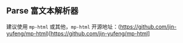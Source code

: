  ## Parse 富文本解析器 <Badge text="该组件已废弃" type="error" />

 建议使用 `mp-html` 或其他，`mp-html` 开源地址：(https://github.com/jin-yufeng/mp-html)[https://github.com/jin-yufeng/mp-html]

<!-- ## Parse 富文本解析器 <to-api/>

<demo-model url="/pages/componentsA/parse/index"></demo-model>

该组件一般用于富文本解析场景，比如解析文章内容，商品详情，带原生 HTML 标签的各类字符串等，此组件和 uni-app 官方的`rich-text`组件功能有重合之处，但是也有不同的地方。

#### 相同点：

- 二者都能解析 HTML 字符串

#### 不同点：

- 对于轻量、简单的字符串，`rich-text`性能更好
- 对于复杂的字符串，使用`parse`组件效果更好，有更多的自定义属性和效果

总结：如果是简单的场景，比如一段简单的文字和图片内容，可以优先使用`rich-text`组件，在文章内容，商品详情等复杂的文本详情，可以优先使用`parse`组件。

:::tip 提示
此组件源于开源的优秀作品[Parser](https://jin-yufeng.github.io/Parser/#/)，本文档只对重要的功能进行介绍，如果需要更详细的说明，请参考[Parser](https://jin-yufeng.github.io/Parser/#/)官方文档。
:::

### 平台差异说明

| App | H5  | 微信小程序 | 支付宝小程序 | 百度小程序 | 头条小程序 | QQ 小程序 |
| :-: | :-: | :--------: | :----------: | :--------: | :--------: | :-------: |
|  √  |  √  |     √      |      √       |     √      |     √      |     √     |

### 基本使用

通过`html`参数绑定需要解析的内容即可。

```html
<template>
  <view class="u-content">
    <u-parse :html="content"></u-parse>
  </view>
</template>

<script>
  export default {
    data() {
      return {
        content: `
					<p>露从今夜白，月是故乡明</p>
					<img src="https://cdn.uviewui.com/uview/xxx.jpg" />
				`,
      };
    },
  };
</script>

<style lang="scss" scoped>
  .u-content {
    margin-top: 100rpx;
  }
</style>
```

### 长按复制

可以通过设置`selectable`参数为`true`来实现长按复制的效果

```html
<u-parse :html="content" :selectable="true"></u-parse>
```

### 设置样式

可以有两种方法可设置富文本的样式：

- 通过组件的`tag-style`参数可以精细化的对单独的标签设置样式，注意此方式设置的样式为**字符串**的形式，而非**对象**形式：

```html
<template>
  <view class="u-content">
    <u-parse :html="content" :tag-style="style"></u-parse>
  </view>
</template>

<script>
  export default {
    data() {
      return {
        content: `
					<p>露从今夜白，月是故乡明</p>
					<img src="https://cdn.uviewui.com/uview/xxx.jpg" />
				`,
        style: {
          // 字符串的形式
          p: "color: red;font-size:32rpx",
          span: "font-size: 30rpx",
        },
      };
    },
  };
</script>
```

- 通过父元素标签，统一设置全文的颜色，行高，字体大小等，注意这种方式无法对单独的标签设置样式：

```html
<template>
  <view class="u-content">
    <u-parse :html="content"></u-parse>
  </view>
</template>

<script>
  export default {
    data() {
      return {
        content: `
					<p>露从今夜白，月是故乡明</p>
					<img src="https://cdn.uviewui.com/uview/xxx.jpg" />
				`,
      };
    },
  };
</script>

<style lang="scss" scoped>
  .u-content {
    margin-top: 100rpx;
    color: $u-content-color;
    font-size: 32rpx;
    line-height: 1.8;

    // 标签形式无效
    p {
      color: $u-tips-color;
    }
  }
</style>
```

### 懒加载和占位图

- 设置`lazy-load`为`true`即可开启图片懒加载功能
- 设置`loading-img`为网络路径或者 base64 图片，可以在图片加载完成前展示占位图

```html
<u-parse
  :html="content"
  :lazy-load="true"
  :loading-img="/xxx/xxx.jpg"
></u-parse>
```

### 渐变动画

设置`show-with-animation`为`true`，可以让内容展示时，获得一个淡入的效果。

```html
<u-parse :html="content" :show-with-animation="true"></u-parse>
```

<br>

### 图片预览

无需配置，点击图片，即可获得图片预览功能

<br>

### 链接跳转

H5、App（含 NVUE）外链可以直接打开，小程序端将自动复制链接  
小程序端`a`标签设置`app-id`后可以跳转到其他小程序

<br>

### 其他配置

本组件还有其他更多的配置功能，如获取页面的所有图片数组，跳转页内锚点，视频播放等，如需更多的配置信息，请移步`parser`插件文档：[parser 文档](https://jin-yufeng.github.io/Parser/#/)

<br>

### API

### Props

| 参数                | 说明                                                | 类型    | 默认值 | 可选值    |
| ------------------- | --------------------------------------------------- | ------- | ------ | --------- |
| html                | 要显示的 html 字符串                                | String  | -      | -         |
| autopause           | 是否允许播放视频时自动暂停其他视频                  | Boolean | true   | false     |
| autoscroll          | 是否自动给 table 加一个滚动层（使表格可以单独滚动） | Boolean | false  | true      |
| autosetTitle        | 是否自动将 title 标签的内容设置到页面标题           | Boolean | true   | false     |
| compress            | 压缩等级，可以选择是否移除 id 和 class(不建议修改)  | Number  | 0      | 1 / 2 / 3 |
| domain              | 主域名，设置后将给链接自动拼接上主域名或协议名      | String  | -      | -         |
| lazy-load           | 是否开启图片懒加载                                  | Boolean | false  | true      |
| loading-img         | 图片加载完成前的占位图，详见 占位图                 | String  | -      | -         |
| selectable          | 是否允许长按复制内容                                | Boolean | false  | true      |
| show-with-animation | 是否使用渐显动画                                    | Boolean | false  | true      |
| tag-style           | 设置标签的默认样式                                  | Object  | -      | -         |
| use-anchor          | 是否使用页面内锚点                                  | Boolean | false  | true      |
| use-cache           | 是否使用缓存，设置后多次打开不用重复解析            | Boolean | false  | true      |

### Event

| 事件名    | 说明               | 回调参数                                                                                                                                       |
| :-------- | :----------------- | :--------------------------------------------------------------------------------------------------------------------------------------------- |
| parse     | 解析完成时触发     | 返回解析结果，可以对该结果进行自定义修改，将在渲染时生效                                                                                       |
| load      | dom 加载完成时触发 | 所有节点被添加到节点树中时触发，无返回值，可以调用 api                                                                                         |
| ready     | 渲染完成时触发     | 返回 boundingClientRect 的查询结果（包含宽高、位置等信息），所有图片（除懒加载）加载完成时才会触发，图片较大时可能 延时较长                    |
| error     | 出错时触发         | 返回一个 object，其中 source 是错误来源，errMsg 为错误信息，target 包含出错标签的具体信息                                                      |
| imgtap    | 图片被点击时触发   | 返回一个 object，其中 src 是图片链接，ignore 是一个函数，在事件中调用将不进行预览；可用于阻挡 onShow 的调用                                    |
| linkpress | 在链接被点击时触发 | 返回一个 object，其中包含了被点击的 a 标签的所有属性，ignore 是一个函数，在事件中调用后将不自动跳转/复制；可在该事件中进行下载文档等进一步操作 |

<style scoped>
h3[id=event] + table thead tr th:nth-child(2){
	width: 20%;
}
h3[id=event] + table thead tr th:nth-child(3){
	width: 60%;
}
</style> -->
